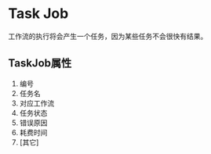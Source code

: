 # Task Job
工作流的执行将会产生一个任务，因为某些任务不会很快有结果。

## TaskJob属性

1. 编号
2. 任务名
3. 对应工作流
4. 任务状态
5. 错误原因
6. 耗费时间
7. [其它]
